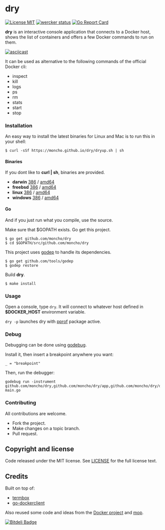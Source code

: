 # dry
[![License MIT](https://img.shields.io/badge/license-MIT-lightgrey.svg?style=flat)](https://github.com/moncho/dry#license-mit)
[![wercker status](https://app.wercker.com/status/66c3ab71a46c0c8841f34a526fc23189/s/master "wercker status")](https://app.wercker.com/project/bykey/66c3ab71a46c0c8841f34a526fc23189)
[![Go Report Card](http://goreportcard.com/badge/moncho/dry)](http://goreportcard.com/report/moncho/dry)


**dry** is an interactive console application that connects to a Docker host, shows the list of containers and offers a few Docker commands to run on them.

[![asciicast](https://asciinema.org/a/31436.png)](https://asciinema.org/a/31436?autoplay=1)

It can be used as alternative to the following commands of the official Docker cli:

* inspect
* kill
* logs
* ps
* rm
* stats
* start
* stop

### Installation

An easy way to install the latest binaries for Linux and Mac is to run this in your shell:

```
$ curl -sSf https://moncho.github.io/dry/dryup.sh | sh
```

#### Binaries

If you dont like to **curl | sh**, binaries are provided.

- **darwin** [386](https://github.com/moncho/dry/releases/download/v0.3-beta.2/dry-darwin-386) / [amd64](https://github.com/moncho/dry/releases/download/v0.3-beta.2/dry-darwin-amd64)
- **freebsd** [386](https://github.com/moncho/dry/releases/download/v0.3-beta.2/dry-freebsd-386) / [amd64](https://github.com/moncho/dry/releases/download/v0.3-beta.2/dry-freebsd-amd64)
- **linux** [386](https://github.com/moncho/dry/releases/download/v0.3-beta.2/dry-linux-386) / [amd64](https://github.com/moncho/dry/releases/download/v0.3-beta.2/dry-linux-amd64)
- **windows** [386](https://github.com/moncho/dry/releases/download/v0.3-beta.2/dry-windows-386) / [amd64](https://github.com/moncho/dry/releases/download/v0.3-beta.2/dry-windows-amd64)

#### Go

And if you just run what you compile, use the source.

Make sure that $GOPATH exists. Go get this project.
```
$ go get github.com/moncho/dry
$ cd $GOPATH/src/github.com/moncho/dry
```
This project uses [godep](https://github.com/tools/godep) to handle its dependencies.
```
$ go get github.com/tools/godep
$ godep restore
```
Build **dry**.
```
$ make install
```

### Usage

Open a console, type ```dry```. It will connect to whatever host defined in **$DOCKER_HOST** environment variable.

```dry -p``` launches dry with [pprof](https://golang.org/pkg/net/http/pprof/) package active.

### Debug

Debugging can be done using [godebug](https://github.com/mailgun/godebug).

Install it, then insert a breakpoint anywhere you want:
```
_ = "breakpoint"
```
Then, run the debugger:
```
godebug run -instrument github.com/moncho/dry,github.com/moncho/dry/app,github.com/moncho/dry/docker,github.com/moncho/dry/ui,github.com/moncho/dry/appui main.go
```
### Contributing
All contributions are welcome.

* Fork the project.
* Make changes on a topic branch.
* Pull request.

## Copyright and license

Code released under the MIT license. See
[LICENSE](https://github.com/moncho/dry/blob/master/LICENSE) for the full license text.

## Credits

Built on top of:
* [termbox](https://github.com/nsf/termbox-go)
* [go-dockerclient](https://github.com/fsouza/go-dockerclient)

Also reused some code and ideas from the [Docker project](https://github.com/docker/docker) and [mop](https://github.com/michaeldv/mop).


[![Bitdeli Badge](https://d2weczhvl823v0.cloudfront.net/moncho/dry/trend.png)](https://bitdeli.com/free "Bitdeli Badge")
